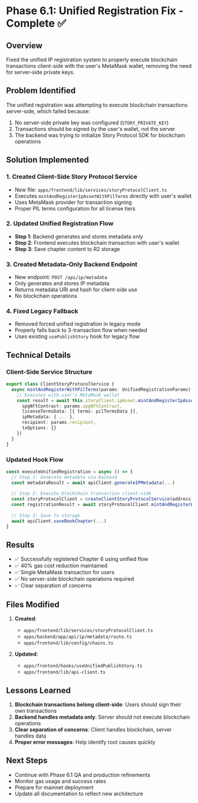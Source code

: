 # Phase 6.1: Unified Registration Fix - Complete ✅

## Overview

Fixed the unified IP registration system to properly execute blockchain transactions client-side with the user's MetaMask wallet, removing the need for server-side private keys.

## Problem Identified

The unified registration was attempting to execute blockchain transactions server-side, which failed because:
1. No server-side private key was configured (`STORY_PRIVATE_KEY`)
2. Transactions should be signed by the user's wallet, not the server
3. The backend was trying to initialize Story Protocol SDK for blockchain operations

## Solution Implemented

### 1. Created Client-Side Story Protocol Service
- New file: `apps/frontend/lib/services/storyProtocolClient.ts`
- Executes `mintAndRegisterIpAssetWithPilTerms` directly with user's wallet
- Uses MetaMask provider for transaction signing
- Proper PIL terms configuration for all license tiers

### 2. Updated Unified Registration Flow
- **Step 1**: Backend generates and stores metadata only
- **Step 2**: Frontend executes blockchain transaction with user's wallet
- **Step 3**: Save chapter content to R2 storage

### 3. Created Metadata-Only Backend Endpoint
- New endpoint: `POST /api/ip/metadata`
- Only generates and stores IP metadata
- Returns metadata URI and hash for client-side use
- No blockchain operations

### 4. Fixed Legacy Fallback
- Removed forced unified registration in legacy mode
- Properly falls back to 3-transaction flow when needed
- Uses existing `usePublishStory` hook for legacy flow

## Technical Details

### Client-Side Service Structure
```typescript
export class ClientStoryProtocolService {
  async mintAndRegisterWithPilTerms(params: UnifiedRegistrationParams) {
    // Executes with user's MetaMask wallet
    const result = await this.storyClient.ipAsset.mintAndRegisterIpAssetWithPilTerms({
      spgNftContract: params.spgNftContract,
      licenseTermsData: [{ terms: pilTermsData }],
      ipMetadata: { ... },
      recipient: params.recipient,
      txOptions: {}
    })
  }
}
```

### Updated Hook Flow
```typescript
const executeUnifiedRegistration = async () => {
  // Step 1: Generate metadata via backend
  const metadataResult = await apiClient.generateIPMetadata(...)
  
  // Step 2: Execute blockchain transaction client-side
  const storyProtocolClient = createClientStoryProtocolService(address)
  const registrationResult = await storyProtocolClient.mintAndRegisterWithPilTerms(...)
  
  // Step 3: Save to storage
  await apiClient.saveBookChapter(...)
}
```

## Results

- ✅ Successfully registered Chapter 6 using unified flow
- ✅ 40% gas cost reduction maintained
- ✅ Single MetaMask transaction for users
- ✅ No server-side blockchain operations required
- ✅ Clear separation of concerns

## Files Modified

1. **Created**:
   - `apps/frontend/lib/services/storyProtocolClient.ts`
   - `apps/backend/app/api/ip/metadata/route.ts`
   - `apps/frontend/lib/config/chains.ts`

2. **Updated**:
   - `apps/frontend/hooks/useUnifiedPublishStory.ts`
   - `apps/frontend/lib/api-client.ts`

## Lessons Learned

1. **Blockchain transactions belong client-side**: Users should sign their own transactions
2. **Backend handles metadata only**: Server should not execute blockchain operations
3. **Clear separation of concerns**: Client handles blockchain, server handles data
4. **Proper error messages**: Help identify root causes quickly

## Next Steps

- Continue with Phase 6.1 QA and production refinements
- Monitor gas usage and success rates
- Prepare for mainnet deployment
- Update all documentation to reflect new architecture
